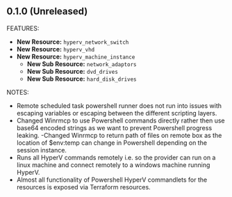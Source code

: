 ## 0.1.0 (Unreleased)

FEATURES:


* **New Resource:** `hyperv_network_switch`
* **New Resource:** `hyperv_vhd` 
* **New Resource:** `hyperv_machine_instance`
    * **New Sub Resource:** `network_adaptors`
    * **New Sub Resource:** `dvd_drives`
    * **New Sub Resource:** `hard_disk_drives`

NOTES:

- Remote scheduled task powershell runner does not run into issues with escaping variables or escaping between the different scripting layers.
- Changed Winrmcp to use Powershell commands directly rather then use base64 encoded strings as we want to prevent Powershell progress leaking.
-Changed Winrmcp to return path of files on remote box as the location of $env:temp can change in Powershell depending on the session instance.
- Runs all HyperV commands remotely i.e. so the provider can run on a linux machine and connect remotely to a windows machine running HyperV.
- Almost all functionality of Powershell HyperV commandlets for the resources is exposed via Terraform resources.